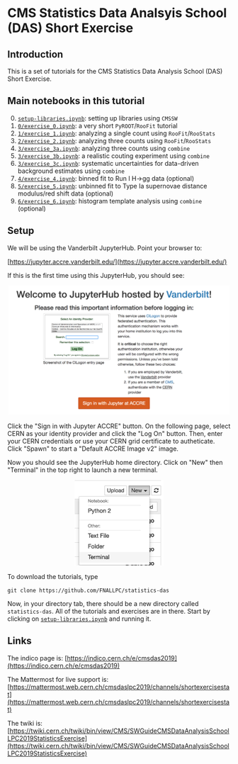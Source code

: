# CMS Statistics Data Analsyis School (DAS) Short Exercise

## Introduction

This is a set of tutorials for the CMS Statistics Data Analysis School (DAS) Short Exercise. 

## Main notebooks in this tutorial

 0. [`setup-libraries.ipynb`](setup-libraries.ipynb): setting up libraries using `CMSSW`
 1. [`0/exercise_0.ipynb`](0/exercise_0.ipynb): a very short `PyROOT`/`RooFit` tutorial
 2. [`1/exercise_1.ipynb`](1/exercise_1.ipynb): analyzing a single count using `RooFit`/`RooStats` 
 3. [`2/exercise_2.ipynb`](2/exercise_2.ipynb): analyzing three counts using `RooFit`/`RooStats`
 4. [`3/exercise_3a.ipynb`](3/exercise_3a.ipynb): analyzing three counts using `combine`
 5. [`3/exercise_3b.ipynb`](3/exercise_3b.ipynb): a realistic couting experiment using `combine`
 6. [`3/exercise_3c.ipynb`](3/exercise_3c.ipynb): systematic uncertainties for data-driven background estimates using `combine`
 7. [`4/exercise_4.ipynb`](4/exercise_4.ipynb): binned fit to Run I H->gg data (optional)
 8. [`5/exercise_5.ipynb`](5/exercise_5.ipynb): unbinned fit to Type Ia supernovae distance modulus/red shift data (optional)
 9. [`6/exercise_6.ipynb`](6/exercise_6.ipynb): histogram template analysis using `combine` (optional)
 
## Setup

We will be using the Vanderbilt JupyterHub. Point your browser to:

[https://jupyter.accre.vanderbilt.edu/](https://jupyter.accre.vanderbilt.edu/)

If this is the first time using this JupyterHub, you should see:

<p align="center">
  <img src="vanderbilt.png" width="500"/>
</p>

Click the "Sign in with Jupyter ACCRE" button. On the following page, select CERN as your identity provider and click the "Log On" button. Then, enter your CERN credentials or use your CERN grid certificate to autheticate.  Click "Spawn" to start a "Default ACCRE Image v2" image.

Now you should see the JupyterHub home directory. Click on "New" then "Terminal" in the top right to launch a new terminal.

<p align="center">
  <img src="new_terminal.png" width="200"/>
</p>

To download the tutorials, type

```
git clone https://github.com/FNALLPC/statistics-das
```

Now, in your directory tab, there should be a new directory called `statistics-das`. All of the tutorials and exercises are in there.  Start by clicking on [`setup-libraries.ipynb`](setup-libraries.ipynb) and running it.

## Links

The indico page is: [https://indico.cern.ch/e/cmsdas2019](https://indico.cern.ch/e/cmsdas2019)

The Mattermost for live support is: [https://mattermost.web.cern.ch/cmsdaslpc2019/channels/shortexercisestat](https://mattermost.web.cern.ch/cmsdaslpc2019/channels/shortexercisestat)

The twiki is: [https://twiki.cern.ch/twiki/bin/view/CMS/SWGuideCMSDataAnalysisSchoolLPC2019StatisticsExercise](https://twiki.cern.ch/twiki/bin/view/CMS/SWGuideCMSDataAnalysisSchoolLPC2019StatisticsExercise)
